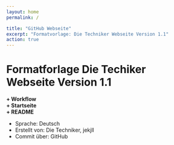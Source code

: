 ```yaml
---
layout: home
permalink: /

title: "GitHub Webseite"
excerpt: "Formatvorlage: Die Techniker Webseite Version 1.1"
action: true
---
```


# Formatforlage Die Techiker Webseite Version 1.1

**+ Workflow**\
**+ Startseite**\
**+ README**

- Sprache: Deutsch
- Erstellt von: Die Techniker, jekjll
- Commit über: GitHub
